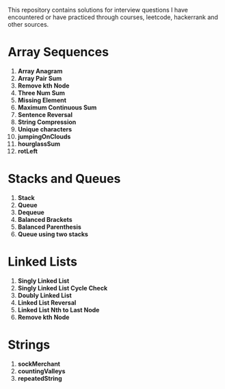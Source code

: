 This repository contains solutions for interview questions I have encountered or have practiced through courses, leetcode, hackerrank and other sources.

# **Array Sequences**

1. **Array Anagram**
1. **Array Pair Sum**
1. **Remove kth Node**
1. **Three Num Sum**
1. **Missing Element**
1. **Maximum Continuous Sum**
1. **Sentence Reversal**
1. **String Compression**
1. **Unique characters**
1. **jumpingOnClouds**
1. **hourglassSum**
1. **rotLeft**

# **Stacks and Queues**
1. **Stack**
1. **Queue**
1. **Dequeue**
1. **Balanced Brackets**
1. **Balanced Parenthesis**
1. **Queue using two stacks**


# **Linked Lists**
1. **Singly Linked List**
1. **Singly Linked List Cycle Check**
1. **Doubly Linked List**
1. **Linked List Reversal**
1. **Linked List Nth to Last Node**
1. **Remove kth Node**

# **Strings**
1. **sockMerchant**
1. **countingValleys**
1. **repeatedString**
